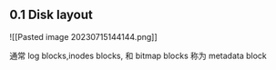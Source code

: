 ## 0.1 Disk layout


![[Pasted image 20230715144144.png]]

通常 log blocks,inodes blocks, 和 bitmap blocks 称为 metadata block